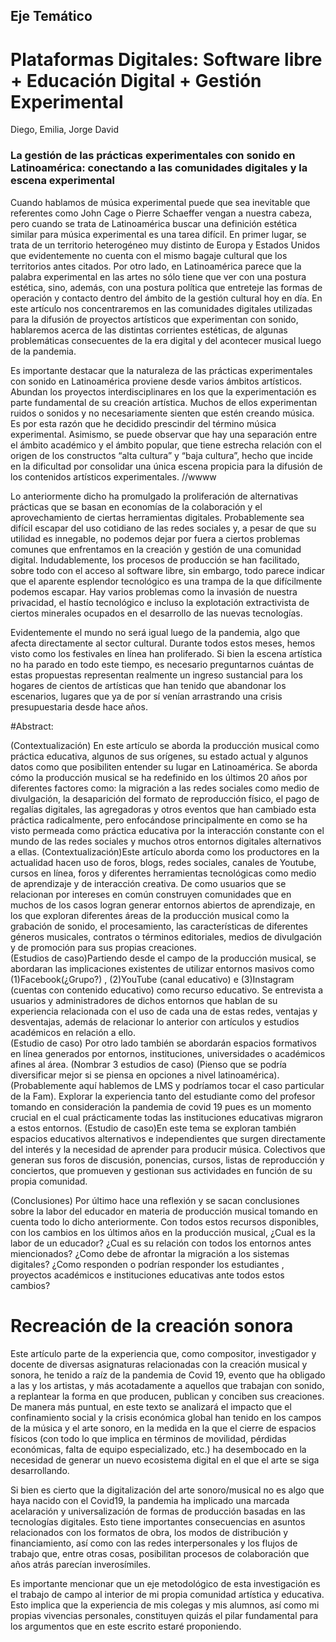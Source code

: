 ## Eje Temático

# Plataformas Digitales: Software libre +  Educación Digital + Gestión Experimental

Diego, Emilia, Jorge David


### La gestión de las prácticas experimentales con sonido en Latinoamérica: conectando a las comunidades digitales y la escena experimental 
 

Cuando hablamos de música experimental puede que sea inevitable que referentes como John Cage o Pierre Schaeffer vengan a nuestra cabeza, pero cuando se trata de Latinoamérica buscar una definición estética similar para música experimental es una tarea difícil. En primer lugar, se trata de un territorio heterogéneo muy distinto de Europa y Estados Unidos que evidentemente no cuenta con el mismo bagaje cultural que los territorios antes citados. Por otro lado, en Latinoamérica parece que la palabra experimental en las artes no sólo tiene que ver con una postura estética, sino, además, con una postura política que entreteje las formas de operación y contacto dentro del ámbito de la gestión cultural hoy en día. En este artículo nos concentraremos en las comunidades digitales utilizadas para la difusión de proyectos artísticos que experimentan con sonido, hablaremos acerca de las distintas corrientes estéticas, de algunas problemáticas consecuentes de la era digital y del acontecer musical luego de la pandemia. 

Es importante destacar que la naturaleza de las prácticas experimentales con sonido en Latinoamérica proviene desde varios ámbitos artísticos. Abundan los proyectos interdisciplinares en los que la experimentación es parte fundamental de su creación artística. Muchos de ellos experimentan ruidos o sonidos y no necesariamente sienten que estén creando música. Es por esta razón que he decidido prescindir del término música experimental. Asimismo, se puede observar que hay una separación entre el ámbito académico y el ámbito popular, que tiene estrecha relación con el origen de los constructos “alta cultura” y “baja cultura”, hecho que incide en la dificultad por consolidar una única escena propicia para la difusión de los contenidos artísticos experimentales.  //wwww

Lo anteriormente dicho ha promulgado la proliferación de alternativas prácticas que se basan en economías de la colaboración y el aprovechamiento de ciertas herramientas digitales. Probablemente sea difícil escapar del uso cotidiano de las redes sociales y, a pesar de que su utilidad es innegable, no podemos dejar por fuera a ciertos problemas comunes que enfrentamos en la creación y gestión de una comunidad digital. Indudablemente, los procesos de producción se han facilitado, sobre todo con el acceso al software libre, sin embargo, todo parece indicar que el aparente esplendor tecnológico es una trampa de la que difícilmente podemos escapar. Hay varios problemas como la invasión de nuestra privacidad, el hastío tecnológico e incluso la explotación extractivista de ciertos minerales ocupados en el desarrollo de las nuevas tecnologías. 

Evidentemente el mundo no será igual luego de la pandemia, algo que afecta directamente al sector cultural. Durante todos estos meses, hemos visto como los festivales en línea han proliferado. Si bien la escena artística no ha parado en todo este tiempo, es necesario preguntarnos cuántas de estas propuestas representan realmente un ingreso sustancial para los hogares de cientos de artísticas que han tenido que abandonar los escenarios, lugares que ya de por sí venían arrastrando una crisis presupuestaria desde hace años.  

#Abstract: 

(Contextualización) En este artículo se aborda la producción musical como práctica educativa, algunos de sus orígenes,  su estado actual y algunos datos como que posibiliten entender su lugar en Latinoamérica. Se aborda  cómo la producción musical se ha redefinido en los últimos 20 años por diferentes factores como: la migración a las redes sociales como medio de divulgación, la desaparición del formato de reproducción físico, el pago de regalías digitales, las agregadoras y otros eventos que han cambiado esta práctica radicalmente, pero enfocándose principalmente en como se ha visto permeada como  práctica educativa por la interacción constante con el mundo de las redes sociales y muchos otros entornos digitales alternativos a ellas. (Contextualización)Este artículo aborda como los productores en la actualidad hacen uso de foros, blogs, redes sociales, canales de Youtube, cursos en línea, foros y diferentes herramientas tecnológicas como medio de aprendizaje y de interacción creativa. De como usuarios que se relacionan por intereses en común construyen comunidades que en muchos de los casos logran generar entornos abiertos de aprendizaje, en los que exploran diferentes áreas de la producción musical como la grabación de sonido, el procesamiento, las características de diferentes géneros musicales, contratos o términos editoriales, medios de divulgación y de promoción para sus propias creaciones.    
(Estudios de caso)Partiendo desde el campo de la producción musical, se abordaran las implicaciones existentes de utilizar entornos masivos como (1)Facebook(¿Grupo?) , (2)YouTube (canal educativo) e (3)Instagram (cuentas con contenido educativo) como recurso educativo.  Se entrevista a usuarios y administradores de dichos entornos que hablan de su experiencia relacionada con el uso de cada una de estas redes, ventajas y desventajas, además de relacionar lo anterior con artículos y estudios académicos en relación a ello.   
(Estudio de caso) Por otro lado también se abordarán espacios formativos en línea generados por entornos, instituciones, universidades o académicos afines al área. (Nombrar 3 estudios de caso) (Pienso que se podría diversificar mejor si se piensa en opciones a nivel latinoamérica). (Probablemente aquí hablemos de LMS y podríamos tocar el caso particular de la Fam). Explorar la experiencia tanto del estudiante como del profesor tomando en consideración la pandemia de covid 19 pues es un momento crucial en el cual prácticamente todas las instituciones educativas migraron a estos entornos. 
(Estudio de caso)En este tema se exploran también espacios educativos alternativos e independientes que surgen directamente del interés y la necesidad de aprender para producir música. Colectivos que generan sus foros de discusión, ponencias, cursos, listas de reproducción y conciertos, que promueven y gestionan sus actividades en función de su propia comunidad. 

(Conclusiones) Por último hace una reflexión y se sacan conclusiones sobre la labor del educador en materia de producción musical tomando en cuenta todo lo dicho anteriormente. Con todos estos recursos disponibles, con los cambios en los últimos años en la producción musical, ¿Cual es la labor   de un educador? ¿Cual es su relación con todos los entornos antes miencionados? ¿Como debe de afrontar la migración a los sistemas digitales? ¿Como responden o podrían responder los estudiantes , proyectos académicos e instituciones educativas ante todos estos cambios? 

# Recreación de la creación sonora

Este artículo parte de la experiencia que, como compositor, investigador y docente de diversas asignaturas relacionadas con la creación musical y sonora, he tenido a raíz de la pandemia de Covid 19, evento que ha obligado a las y los artistas, y más acotadamente a aquellos que trabajan con sonido, a replantear la forma en que producen, publican y conciben sus creaciones. De manera más puntual, en este texto se analizará el impacto que el confinamiento social y la crisis económica global han tenido en los campos de la música y el arte sonoro, en la medida en la que el cierre de espacios físicos (con todo lo que implica en términos de movilidad, pérdidas económicas, falta de equipo especializado, etc.) ha desembocado en la necesidad de generar un nuevo ecosistema digital en el que el arte se siga desarrollando.

Si bien es cierto que la digitalización del arte sonoro/musical no es algo que haya nacido con el Covid19, la pandemia ha implicado una marcada acelaración y universalización de formas de producción basadas en las tecnologías digitales. Esto tiene importantes consecuencias en asuntos relacionados con los formatos de obra, los modos de distribución y financiamiento, así como con las redes interpersonales y los flujos de trabajo que, entre otras cosas, posibilitan procesos de colaboración que años atrás parecían inverosímiles. 

Es importante mencionar que un eje metodológico de esta investigación es el trabajo de campo al interior de mi propia comunidad artística y educativa. Esto implica que la experiencia de mis colegas y mis alumnos, así como mi propias vivencias personales, constituyen quizás el pilar fundamental para los argumentos que en este escrito estaré proponiendo. 




